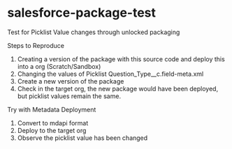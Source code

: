 # salesforce-package-test
Test for Picklist Value changes through unlocked packaging

Steps to Reproduce 




1. Creating a version of the  package with this source code and deploy this into a org (Scratch/Sandbox)
2. Changing the values of Picklist  Question_Type__c.field-meta.xml 
2. Create a new version of the package
3. Check in the target org, the new package would have been deployed, but picklist values remain the same.




Try with Metadata Deployment

1. Convert to mdapi format
2. Deploy to the target org
3. Observe the picklist value has been changed




